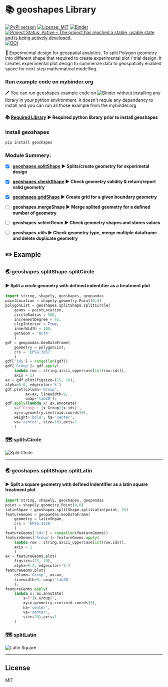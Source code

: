 # :books: geoshapes Library
[![PyPI version](https://badge.fury.io/py/geoshapes.svg)](https://badge.fury.io/py/geoshapes)
[![License: MIT](https://img.shields.io/badge/License-MIT-yellow.svg)](https://opensource.org/licenses/MIT)
[![Binder](https://mybinder.org/badge_logo.svg)](https://mybinder.org/v2/gh/abiraihan/geoshapes.git/master)
[![Project Status: Active – The project has reached a stable, usable state and is being actively developed.](https://www.repostatus.org/badges/latest/active.svg)](https://www.repostatus.org/#active)
[![DOI](https://zenodo.org/badge/DOI/10.5281/zenodo.5559438.svg)](https://doi.org/10.5281/zenodo.5559438)

:memo: Experimental design for geospatial analytics.
To split Polygon geometry into different shape that required to create
experimental plot / trial design. It creates experimental
plot design to summerize data to geospatially enabled space for next-step
mathematical modelling.


### Run example code on mybinder.org
:pen: You can run geoshapes example code on [![Binder](https://mybinder.org/badge_logo.svg)](https://mybinder.org/v2/gh/abiraihan/geoshapes/8d441eef49cd387980a86ec230a84fde012390a3?urlpath=lab%2Ftree%2Fexample%2FsplitShape.ipynb) without installing any library in your python environment.
It doesn't requie any dependency to install and you can run all those example from the mybinder.org


#### :books: **<a href="./docs/usage.rst">Required Library</a> :arrow_forward: Required python library prior to install geoshapes**

### Install geoshapes
```python
pip install geoshapes
```

### Module Summery:

- [x]  **<a href="./docs/splitShape.rst">geoshapes.splitShape</a> :arrow_forward: Splits/create geometry for experimetal design**
- [x]  **<a href="./docs/checkShape.rst">geoshapes.checkShape</a> :arrow_forward: Check geometry validity & return/report valid geometry**
- [x]  **<a href="./docs/gridShape.rst">geoshapes.gridShape</a> :arrow_forward: Create grid for a given boundary geometry**
- [ ]   **geoshapes.mergeShape :arrow_forward: Merge splited geometry for a defined number of geometry**
- [ ]   **geoshapes.selectGeom :arrow_forward: Check geometry shapes and stores values**
- [ ]   **geoshapes.utils :arrow_forward: Check geometry type, merge multiple dataframe and delete duplicate geometry**


## :pencil2: Example
### :earth_asia: geoshapes.splitShape.splitCircle
#### :arrow_forward: Split a circle geometry with defined indentifier as a treatment plot
```python
import string, shapely, geoshapes, geopandas
pointLocation = shapely.geometry.Point(0,0)
polygonList = geoshapes.splitShape.splitCircle(
    geoms = pointLocation,
    circleRadius = 500,
    incrementDegree = 45,
    clipInterior = True,
    innerWidth = 100,
    getGeom = 'Both'
    )
gdf = geopandas.GeoDataFrame(
    geometry = polygonList,
    crs = 'EPSG:3857'
    )
gdf['ids'] = range(len(gdf))
gdf['Group']= gdf.apply(
    lambda row : string.ascii_uppercase[int(row.ids)],
    axis = 1)
ax = gdf.plot(figsize=(15, 10),
alpha=0.0, edgecolor='k')
gdf.plot(column='Group',
         ax=ax, linewidth=9,
         cmap='tab20');
gdf.apply(lambda x: ax.annotate(
    s=f"Group : {x.Group}{x.ids}",
    xy=x.geometry.centroid.coords[0],
    weight='bold', ha='center',
    va='center', size=10),axis=1
    )
```

### :world_map: splitsCircle

![Split CIrcle](https://github.com/abiraihan/geoshapes/blob/master/docs/images/splitCircle.png?style-centerme)
_____



### :earth_asia: geoshapes.splitShape.splitLatin
#### :arrow_forward: Split a square geometry with defined indentifier as a latin square treatment plot
```python
import string, shapely, geoshapes, geopandas
point = shapely.geometry.Point(0,0)
latinShpae = geoshapes.splitShape.splitLatin(point, 25)
featureGeoms = geopandas.GeoDataFrame(
    geometry = latinShpae,
    crs = 'EPSG:4326'
    )
featureGeoms['ids'] = range(len(featureGeoms))
featureGeoms['Group']= featureGeoms.apply(
    lambda row : string.ascii_uppercase[int(row.ids)],
    axis = 1
    )
ax = featureGeoms.plot(
    figsize=(15, 10),
    alpha=0.4, edgecolor='k')
featureGeoms.plot(
    column='Group', ax=ax,
    linewidth=9, cmap='tab20'
    );
featureGeoms.apply(
    lambda x: ax.annotate(
        s=f"{x.Group}",
        xy=x.geometry.centroid.coords[0],
        ha='center',
        va='center',
        size=20),axis=1
    )
```

### :world_map: splitLatin

![Latin Square](https://github.com/abiraihan/geoshapes/blob/master/docs/images/latinSquare.png)
_____


License
----
MIT
